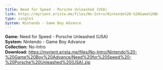 ```yaml
---
title: Need for Speed - Porsche Unleashed (USA)
link: https://myrient.erista.me/files/No-Intro/Nintendo%20-%20Game%20Boy%20Advance/Need%20for%20Speed%20-%20Porsche%20Unleashed%20(USA).zip
type: single1
System: Nintendo - Game Boy Advance
---
```

<b>Game:</b> Need for Speed - Porsche Unleashed (USA)<br>
<b>System:</b> Nintendo - Game Boy Advance<br>
<b>Collection:</b> No-Intro<br>
<b>Download:</b> https://myrient.erista.me/files/No-Intro/Nintendo%20-%20Game%20Boy%20Advance/Need%20for%20Speed%20-%20Porsche%20Unleashed%20(USA).zip